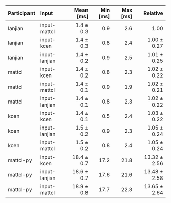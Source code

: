 | Participant | Input | Mean [ms] | Min [ms] | Max [ms] | Relative |
|:---|:---|---:|---:|---:|---:|
| lanjian | input-mattcl | 1.4 ± 0.3 | 0.9 | 2.6 | 1.00 |
| lanjian | input-kcen | 1.4 ± 0.3 | 0.8 | 2.4 | 1.00 ± 0.27 |
| lanjian | input-lanjian | 1.4 ± 0.2 | 0.9 | 2.5 | 1.01 ± 0.25 |
| mattcl | input-kcen | 1.4 ± 0.2 | 0.8 | 2.3 | 1.02 ± 0.22 |
| mattcl | input-mattcl | 1.4 ± 0.1 | 0.9 | 1.9 | 1.02 ± 0.21 |
| mattcl | input-lanjian | 1.4 ± 0.1 | 0.8 | 2.3 | 1.02 ± 0.22 |
| kcen | input-kcen | 1.4 ± 0.1 | 0.5 | 2.4 | 1.03 ± 0.22 |
| kcen | input-lanjian | 1.5 ± 0.2 | 0.9 | 2.3 | 1.05 ± 0.24 |
| kcen | input-mattcl | 1.5 ± 0.2 | 0.8 | 2.4 | 1.05 ± 0.24 |
| mattcl-py | input-kcen | 18.4 ± 0.7 | 17.2 | 21.8 | 13.32 ± 2.56 |
| mattcl-py | input-lanjian | 18.6 ± 0.7 | 17.6 | 21.6 | 13.48 ± 2.58 |
| mattcl-py | input-mattcl | 18.9 ± 0.8 | 17.7 | 22.3 | 13.65 ± 2.64 |
